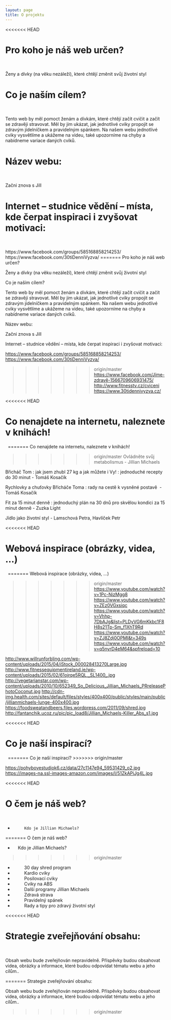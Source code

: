 ```yaml
---
layout: page
title: O projektu
---
```


<<<<<<< HEAD
<h1>Pro koho je náš web určen?</h1> 
<p>Ženy a dívky (na věku nezáleží), které chtějí změnit svůj životní styl</p>

<h1>Co je naším cílem?</h1> 
<p>Tento web by měl pomoct ženám a dívkám, které chtějí začít cvičit a začít se zdravěji stravovat. Měl by jim ukázat, jak jednotlivé cviky propojit se zdravým jídelníčkem a pravidelným spánkem. Na našem webu jednotlivé cviky vysvětlíme a ukážeme na videu, také upozorníme na chyby a nabídneme variace daných cviků.</p> 


<h1>Název webu:</h1> 
<p> Začni znova s Jill</p> 

<h1>Internet – studnice vědění – místa, kde čerpat inspiraci i zvyšovat motivaci:</h1> 
<p> https://www.facebook.com/groups/585168858214253/
    https://www.facebook.com/30tiDenniVyzva/
=======
Pro koho je náš web určen?

Ženy a dívky (na věku nezáleží), které chtějí změnit svůj životní styl

Co je naším cílem?

Tento web by měl pomoct ženám a dívkám, které chtějí začít cvičit a začít se zdravěji stravovat. Měl by jim ukázat, jak jednotlivé cviky propojit se zdravým jídelníčkem a pravidelným spánkem. Na našem webu jednotlivé cviky vysvětlíme a ukážeme na videu, také upozorníme na chyby a nabídneme variace daných cviků. 


Název webu:

Začni znova s Jill

Internet – studnice vědění – místa, kde čerpat inspiraci i zvyšovat motivaci:

https://www.facebook.com/groups/585168858214253/
https://www.facebook.com/30tiDenniVyzva/
>>>>>>> origin/master
    https://www.facebook.com/Jíme-zdravě-1566709606931475/
    http://www.fitnesstv.cz/cviceni
    https://www.30tidennivyzva.cz/</p> 

<<<<<<< HEAD
<h1>Co nenajdete na internetu, naleznete v knihách!</h1> 
=======
Co nenajdete na internetu, naleznete v knihách!

>>>>>>> origin/master
Ovládněte svůj metabolismus - Jillian Michaels

Břicháč Tom : jak jsem zhubl 27 kg a jak můžete i Vy! : jednoduché recepty do 30 minut - Tomáš Kosačík

Rychlovky a chuťovky Břicháče Toma : rady na cestě k vysněné postavě  - Tomáš Kosačík

Fit za 15 minut denně : jednoduchý plán na 30 dnů pro skvělou kondici za 15 minut denně - Zuzka Light 

Jídlo jako životní styl - Lamschová Petra, Havlíček Petr   


<<<<<<< HEAD
<h1>Webová inspirace (obrázky, videa, …)</h1> 
=======
Webová inspirace (obrázky, videa, …)

>>>>>>> origin/master
https://www.youtube.com/watch?v=1Pc-NizMgg8
https://www.youtube.com/watch?v=ZEz0VGxsiqc
https://www.youtube.com/watch?v=Vhhp-7DbAJg&list=PLDyVG6mKkbc1F8H8s21Tp-Sm_f1XhT9Rd
https://www.youtube.com/watch?v=ZJ8Zdj0OPMI&t=349s
https://www.youtube.com/watch?v=q5nyrD4eM64&spfreload=10


http://www.willrunforbling.com/wp-content/uploads/2015/04/iStock_000028413270Large.jpg
http://www.fitnessequipmentireland.ie/wp-content/uploads/2015/02/61ojrqe5RQL._SL1400_.jpg
http://vegetarianstar.com/wp-content/uploads/2010/10/652349_So_Delicious_Jillian_Michaels_PRreleasePhotoCoconut.jpg
http://cdn-img.health.com/sites/default/files/styles/400x400/public/styles/main/public/jillianmichaels-lunge-400x400.jpg
https://foodsweatandbeers.files.wordpress.com/2011/09/shred.jpg
http://fantanchik.ucoz.ru/pic/pic_load8/Jillian_Michaels-Killer_Abs_s1.jpg



<<<<<<< HEAD
<h1>Co je naší inspirací?</h1> 
=======
Co je naší inspirací?
>>>>>>> origin/master

https://pohybovestudiok6.cz/data/27c1147e94_59531429_o2.jpg
https://images-na.ssl-images-amazon.com/images/I/51ZkAPiJg4L.jpg


<<<<<<< HEAD
<h1>O čem je náš web?</h1> 

-	       Kdo je Jillian Michaels?
=======
O čem je náš web?

-          Kdo je Jillian Michaels?
>>>>>>> origin/master
-          30 day shred program
-          Kardio cviky
-          Posilovací cviky
-          Cviky na ABS
-          Další programy Jillian Michaels
-          Zdravá strava
-          Pravidelný spánek
-          Rady a tipy pro zdravý životní styl

<<<<<<< HEAD
<h1>Strategie zveřejňování obsahu:</h1>  
  
<p>Obsah webu bude zveřejňován nepravidelně. Příspěvky budou obsahovat videa, obrázky a informace, které budou odpovídat tématu webu a jeho cílům..</p> 
=======
Strategie zveřejňování obsahu: 

Obsah webu bude zveřejňován nepravidelně. Příspěvky budou obsahovat videa, obrázky a informace, které budou odpovídat tématu webu a jeho cílům..
>>>>>>> origin/master
